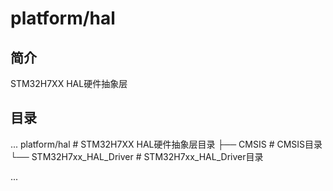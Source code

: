 # platform/hal

## 简介
STM32H7XX HAL硬件抽象层

## 目录
...
platform/hal                    # STM32H7XX HAL硬件抽象层目录
├── CMSIS                       # CMSIS目录
└── STM32H7xx_HAL_Driver        # STM32H7xx_HAL_Driver目录


...